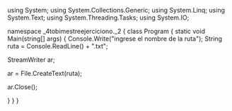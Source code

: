 using System;
using System.Collections.Generic;
using System.Linq;
using System.Text;
using System.Threading.Tasks;
using System.IO;

namespace _4tobimestreejerciciono._2
{
class Program
{
static void Main(string[] args)
{
Console.Write("ingrese el nombre de la ruta");
String ruta = Console.ReadLine() + ".txt";

StreamWriter ar;

 ar = File.CreateText(ruta);

ar.Close();

 }
}
}
